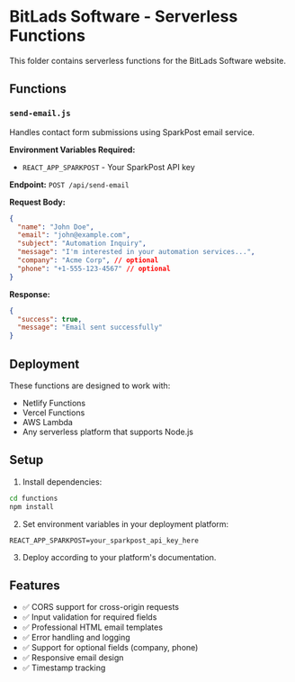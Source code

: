 # BitLads Software - Serverless Functions

This folder contains serverless functions for the BitLads Software website.

## Functions

### `send-email.js`
Handles contact form submissions using SparkPost email service.

**Environment Variables Required:**
- `REACT_APP_SPARKPOST` - Your SparkPost API key

**Endpoint:** `POST /api/send-email`

**Request Body:**
```json
{
  "name": "John Doe",
  "email": "john@example.com", 
  "subject": "Automation Inquiry",
  "message": "I'm interested in your automation services...",
  "company": "Acme Corp", // optional
  "phone": "+1-555-123-4567" // optional
}
```

**Response:**
```json
{
  "success": true,
  "message": "Email sent successfully"
}
```

## Deployment

These functions are designed to work with:
- Netlify Functions
- Vercel Functions  
- AWS Lambda
- Any serverless platform that supports Node.js

## Setup

1. Install dependencies:
```bash
cd functions
npm install
```

2. Set environment variables in your deployment platform:
```
REACT_APP_SPARKPOST=your_sparkpost_api_key_here
```

3. Deploy according to your platform's documentation.

## Features

- ✅ CORS support for cross-origin requests
- ✅ Input validation for required fields
- ✅ Professional HTML email templates
- ✅ Error handling and logging
- ✅ Support for optional fields (company, phone)
- ✅ Responsive email design
- ✅ Timestamp tracking